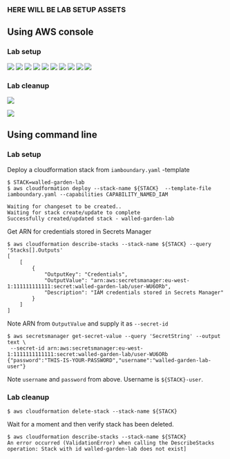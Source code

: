### HERE WILL BE LAB SETUP ASSETS

## Using AWS console

### Lab setup

![](images/01-create-stack.png)
![](images/02-select-template.png)
![](images/03-stack-name.png)
![](images/04-options.png)
![](images/05-review.png)
![](images/06-wait-for-complete.png)
![](images/07-outputs.png)
![](images/08-secrets-manager.png)
![](images/09-secret.png)
![](images/10-revealed.png)

### Lab cleanup

![](images/11-delete.png)

![](images/12-delete-progress.png)

## Using command line

### Lab setup

Deploy a cloudformation stack from `iamboundary.yaml` -template

```
$ STACK=walled-garden-lab
$ aws cloudformation deploy --stack-name ${STACK}  --template-file iamboundary.yaml --capabilities CAPABILITY_NAMED_IAM

Waiting for changeset to be created..
Waiting for stack create/update to complete
Successfully created/updated stack - walled-garden-lab
```

Get ARN for credentials stored in Secrets Manager

```
$ aws cloudformation describe-stacks --stack-name ${STACK} --query 'Stacks[].Outputs'
[
    [
        {
            "OutputKey": "Credentials",
            "OutputValue": "arn:aws:secretsmanager:eu-west-1:111111111111:secret:walled-garden-lab/user-WU6ORb",
            "Description": "IAM credentials stored in Secrets Manager"
        }
    ]
]
```

Note ARN from `OutputValue` and supply it as `--secret-id`

```
$ aws secretsmanager get-secret-value --query 'SecretString' --output text \
 --secret-id arn:aws:secretsmanager:eu-west-1:1111111111111:secret:walled-garden-lab/user-WU6ORb
{"password":"THIS-IS-YOUR-PASSWORD","username":"walled-garden-lab-user"}
```

Note `username` and `password` from above. Username is `${STACK}-user`.

### Lab cleanup

```
$ aws cloudformation delete-stack --stack-name ${STACK}
``` 

Wait for a moment and then verify stack has been deleted.

``` 
$ aws cloudformation describe-stacks --stack-name ${STACK}
An error occurred (ValidationError) when calling the DescribeStacks operation: Stack with id walled-garden-lab does not exist]
```
